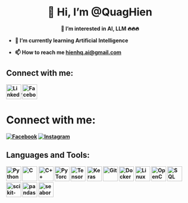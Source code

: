 <h1 align="center">👋 Hi, I’m @QuagHien</h1>

<p align="center"><b>👀 I’m interested in AI, LLM 🔥🔥🔥<b></p>
  
- 🌱 I’m currently learning Artificial Intelligence
  
- 📫 How to reach me [hienhq.ai@gmail.com](mailto:hienhq.ai@gmail.com)

## Connect with me:
<p align="left">
  <a href="https://www.linkedin.com/in/hien-ho-quang/" target="blank">
    <img align="center" src="https://cdn-icons-png.flaticon.com/512/174/174857.png" alt="LinkedIn" height="40" width="40" />
  </a>
  <a href="https://www.facebook.com/204hqh203" target="blank">
    <img align="center" src="https://cdn-icons-png.flaticon.com/512/733/733547.png" alt="Facebook" height="40" width="40" />
  </a>
</p>

# Connect with me:

[![Facebook](https://image-url-for-facebook)](https://www.facebook.com/your-profile)
[![Instagram](https://image-url-for-instagram)](https://www.instagram.com/your-profile)


## Languages and Tools:

<p align="left">
  <!-- Python -->
  <img src="https://cdn.jsdelivr.net/gh/devicons/devicon/icons/python/python-original.svg" alt="Python" width="40" height="40"/>
  
  <!-- C -->
  <img src="https://cdn.jsdelivr.net/gh/devicons/devicon/icons/c/c-original.svg" alt="C" width="40" height="40"/>

  <!-- C++ -->
  <img src="https://cdn.jsdelivr.net/gh/devicons/devicon/icons/cplusplus/cplusplus-original.svg" alt="C++" width="40" height="40"/>

  <!-- PyTorch -->
  <img src="https://cdn.jsdelivr.net/gh/devicons/devicon/icons/pytorch/pytorch-original.svg" alt="PyTorch" width="40" height="40"/>

  <!-- TensorFlow -->
  <img src="https://cdn.jsdelivr.net/gh/devicons/devicon/icons/tensorflow/tensorflow-original.svg" alt="TensorFlow" width="40" height="40"/>

  <!-- Keras -->
  <img src="https://upload.wikimedia.org/wikipedia/commons/a/ae/Keras_logo.svg" alt="Keras" width="40" height="40"/>

  <!-- Git -->
  <img src="https://cdn.jsdelivr.net/gh/devicons/devicon/icons/git/git-original.svg" alt="Git" width="40" height="40"/>

  <!-- Docker -->
  <img src="https://cdn.jsdelivr.net/gh/devicons/devicon/icons/docker/docker-original.svg" alt="Docker" width="40" height="40"/>

  <!-- Linux -->
  <img src="https://cdn.jsdelivr.net/gh/devicons/devicon/icons/linux/linux-original.svg" alt="Linux" width="40" height="40"/>

  <!-- OpenCV -->
  <img src="https://opencv.org/wp-content/uploads/2020/07/OpenCV_Logo.png" alt="OpenCV" width="40" height="40"/>
  
  <!-- SQL Server -->
  <img src="https://seeklogo.com/images/M/microsoft-sql-server-logo-96AF49E2B3-seeklogo.com.png" alt="SQL Server" width="40" height="40"/>
  
  <!-- scikit-learn -->
  <img src="https://scikit-learn.org/stable/_static/scikit-learn-logo-small.png" alt="scikit-learn" width="40" height="40"/>
  
  <!-- pandas -->
  <img src="https://pandas.pydata.org/static/img/pandas_logo.png" alt="pandas" width="40" height="40"/>
  
  <!-- seaborn -->
  <img src="https://seaborn.pydata.org/_static/logo-wide-lightbg.svg" alt="seaborn" width="40" height="40"/>
</p>

<!---
QuagHien/QuagHien is a ✨ special ✨ repository because its `README.md` (this file) appears on your GitHub profile.
You can click the Preview link to take a look at your changes.
--->
